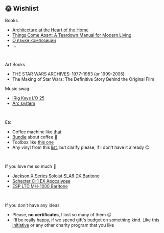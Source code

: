 
## 🌞 Wishlist

Books
* [Architecture at the Heart of the Home](https://www.amazon.com/Architecture-at-Heart-Home-anglais/dp/1760761486)
* [Things Come Apart: A Teardown Manual for Modern Living ](https://www.amazon.co.uk/Things-Come-Apart-Teardown-Manual/dp/0500516766)
* [О языке композиции](https://www.artlebedev.ru/izdal/o-yazyke-kompozitsii/)
* ...
<br>

Art Books
* THE STAR WARS ARCHIVES: 1977–1983 (or 1999-2005)
* The Making of Star Wars: The Definitive Story Behind the Original Film

Music swag 
* [iRig Keys I/O 25](https://www.gear4music.com/Keyboards-and-Pianos/iRig-Keys-I-O-25/25HH)
* [Arc system](https://www.ikmultimedia.com/products/arc3/?pkey=arc-system-3)
<br>

Etc
* Coffee machine like [that](https://amzn.eu/d/dVhs1P1)
* [Bundle](https://store.artlebedev.ru/bundles/pro-coffee/) about coffee 🤪 
* Toolbox like [this one](https://amzn.eu/d/fHy0zhe)
* Any vinyl from this [list](https://music.yandex.ru/users/yndx.peshkurov/albums), but clarify please, if I don't have it already 😉
<br>

If you love me so much 🤯
* [Jackson X Series Soloist SLA6 DX Baritone](https://www.gear4music.com/Guitar-and-Bass/Jackson-X-Series-Soloist-SLA6-DX-Baritone-Satin-Black/4N82?_gl=1*1e4ea6j*_ga*MjAzMjE1NzA1Ny4xNjYzMDIzMzMw*_up*MQ..)
* [Schecter C-1 EX Apocalypse](https://www.gear4music.com/Guitar-and-Bass/Schecter-C-1-EX-Apocalypse-Rusty-Grey/2QSJ?_gl=1*1e4ea6j*_ga*MjAzMjE1NzA1Ny4xNjYzMDIzMzMw*_up*MQ..)
* [ESP LTD MH-1000 Baritone](https://www.gear4music.com/Guitar-and-Bass/ESP-LTD-MH-1000-Baritone-Black-Satin/4MLQ?_gl=1*1e4ea6j*_ga*MjAzMjE1NzA1Ny4xNjYzMDIzMzMw*_up*MQ..)
<br>

If you don't have any ideas
* Please, **no certificates**, I lost so many of them 😔
* I'll be really happy, if we spend gift's budget on something kind. Like this [initiative](https://help.yandex.ru/taxi#donate) or any other charity program that you like
